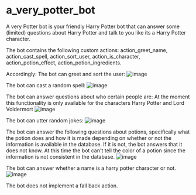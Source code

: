 # a_very_potter_bot
A very Potter bot is your friendly Harry Potter bot that can answer some (limited) questions about Harry Potter and talk to you like its a Harry Potter character. 

The bot contains the following custom actions: 
action_greet_name, action_cast_spell, action_sort_user, action_is_character, action_potion_effect, action_potion_ingredients.

Accordingly:
The bot can greet and sort the user:
![image](https://user-images.githubusercontent.com/27766525/167151119-548db8e4-5205-4408-88e7-396a60e45e2e.png)

The bot can cast a random spell:
![image](https://user-images.githubusercontent.com/27766525/167151455-354b767e-98b1-4510-ad68-32dc7fee5b5d.png)

The bot can answer questions about who certain people are:
At the moment this functionality is only available for the characters Harry Potter and Lord Voldermort
![image](https://user-images.githubusercontent.com/27766525/167152484-d42103a8-eb86-4039-a6e4-c283c729b7e1.png)

The bot can utter random jokes:
![image](https://user-images.githubusercontent.com/27766525/167152676-10dca883-d742-4391-b99f-5aeadb37abd2.png)

The bot can answer the following questions about potions, specifically what the potion does and how it is made depending on whether or not the information is available in the database. If it is not, the bot answers that it does not know. 
At this time the bot can't tell the color of a potion since the information is not consistent in the database. 
![image](https://user-images.githubusercontent.com/27766525/167153732-8c4206c2-1a6e-418c-942e-f83b5bc36dc1.png)

The bot can answer whether a name is a harry potter character or not.
![image](https://user-images.githubusercontent.com/27766525/167154177-8768d176-2d39-4cfc-9780-4c16545bb468.png)

The bot does not implement a fall back action. 


